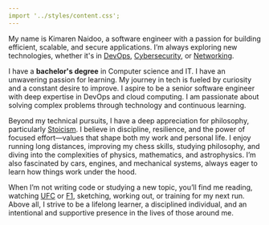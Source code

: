```yaml
---
import '../styles/content.css';
---
```


<div class="content">
    <p>My name is Kimaren Naidoo, a software engineer with a passion for building efficient, scalable, and secure applications. I’m always exploring new technologies, whether it's in <a target="_blank" href="https://aws.amazon.com/devops/what-is-devops/">DevOps</a>, <a target="_blank" href="https://www.cisco.com/site/us/en/learn/topics/security/what-is-cybersecurity.html">Cybersecurity</a>, or <a target="_blank" href="https://en.wikipedia.org/wiki/Computer_network">Networking</a>.</p>
    <p>I have a <strong>bachelor's degree</strong> in Computer science and IT. I have an unwavering passion for learning. My journey in tech is fueled by curiosity and a constant desire to improve. I aspire to be a senior software engineer with deep expertise in DevOps and cloud computing. I am passionate about solving complex problems through technology and continuous learning.</p>
    <p>Beyond my technical pursuits, I have a deep appreciation for philosophy, particularly <a target="_blank" href="https://en.wikipedia.org/wiki/Stoicism">Stoicism</a>. I believe in discipline, resilience, and the power of focused effort—values that shape both my work and personal life. I enjoy running long distances, improving my chess skills, studying philosophy, and diving into the complexities of physics, mathematics, and astrophysics. I’m also fascinated by cars, engines, and mechanical systems, always eager to learn how things work under the hood.</p>
    <p>When I’m not writing code or studying a new topic, you’ll find me reading, watching <a target="_blank" href="https://en.wikipedia.org/wiki/Ultimate_Fighting_Championship">UFC</a> or <a target="_blank" href="https://en.wikipedia.org/wiki/Formula_One">F1</a>, sketching, working out, or training for my next run. Above all, I strive to be a lifelong learner, a disciplined individual, and an intentional and supportive presence in the lives of those around me.</p>

    
</div>




